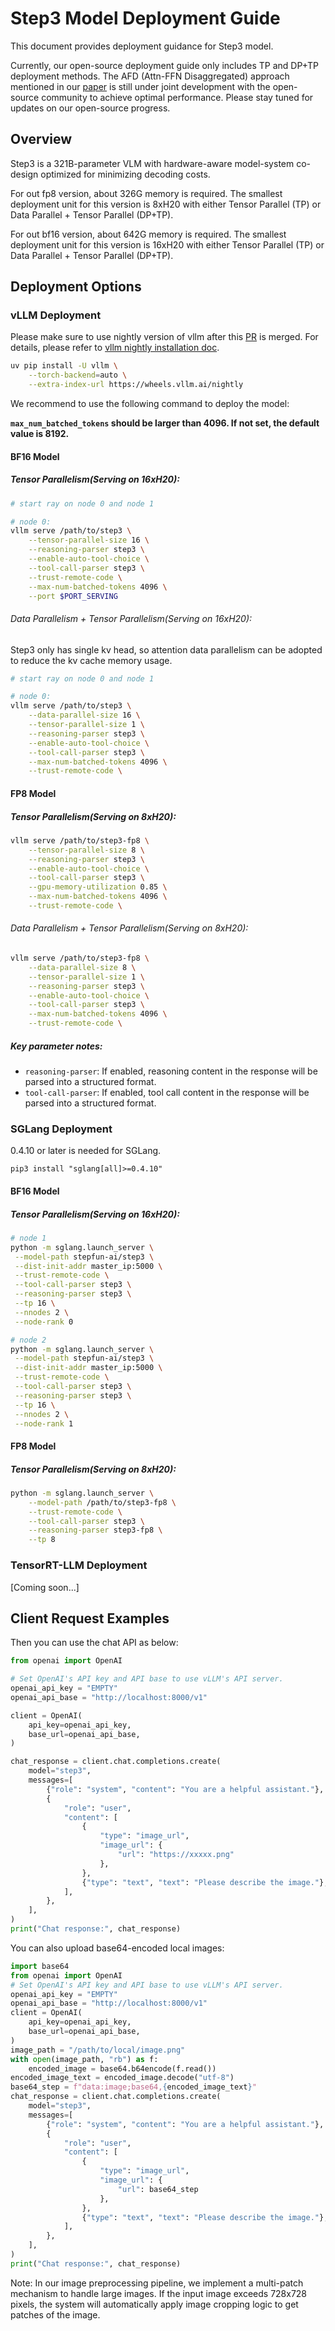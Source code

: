 # Step3 Model Deployment Guide

This document provides deployment guidance for Step3 model.

Currently, our open-source deployment guide only includes TP and DP+TP deployment methods. The AFD (Attn-FFN Disaggregated) approach mentioned in our [paper](https://arxiv.org/abs/2507.19427) is still under joint development with the open-source community to achieve optimal performance. Please stay tuned for updates on our open-source progress.

## Overview

Step3 is a 321B-parameter VLM with hardware-aware model-system co-design optimized for minimizing decoding costs. 

For out fp8 version, about 326G memory is required.
The smallest deployment unit for this version is 8xH20 with either Tensor Parallel (TP) or Data Parallel + Tensor Parallel (DP+TP).

For out bf16 version, about 642G memory is required.
The smallest deployment unit for this version is 16xH20 with either Tensor Parallel (TP) or Data Parallel + Tensor Parallel (DP+TP).

## Deployment Options

### vLLM Deployment

Please make sure to use nightly version of vllm after this [PR](https://github.com/vllm-project/vllm/pull/21998) is merged. For details, please refer to [vllm nightly installation doc](https://docs.vllm.ai/en/latest/getting_started/installation/gpu.html#pre-built-wheels).
```bash
uv pip install -U vllm \
    --torch-backend=auto \
    --extra-index-url https://wheels.vllm.ai/nightly
```

We recommend to use the following command to deploy the model:

**`max_num_batched_tokens` should be larger than 4096. If not set, the default value is 8192.**

#### BF16 Model
##### Tensor Parallelism(Serving on 16xH20):

```bash
# start ray on node 0 and node 1

# node 0:
vllm serve /path/to/step3 \
    --tensor-parallel-size 16 \
    --reasoning-parser step3 \
    --enable-auto-tool-choice \
    --tool-call-parser step3 \
    --trust-remote-code \
    --max-num-batched-tokens 4096 \
    --port $PORT_SERVING
```

###### Data Parallelism + Tensor Parallelism(Serving on 16xH20):
Step3 only has single kv head, so attention data parallelism can be adopted to reduce the kv cache memory usage.

```bash
# start ray on node 0 and node 1

# node 0:
vllm serve /path/to/step3 \
    --data-parallel-size 16 \
    --tensor-parallel-size 1 \
    --reasoning-parser step3 \
    --enable-auto-tool-choice \
    --tool-call-parser step3 \
    --max-num-batched-tokens 4096 \
    --trust-remote-code \
```

#### FP8 Model
##### Tensor Parallelism(Serving on 8xH20):

```bash
vllm serve /path/to/step3-fp8 \
    --tensor-parallel-size 8 \
    --reasoning-parser step3 \
    --enable-auto-tool-choice \
    --tool-call-parser step3 \
    --gpu-memory-utilization 0.85 \
    --max-num-batched-tokens 4096 \
    --trust-remote-code \
```

###### Data Parallelism + Tensor Parallelism(Serving on 8xH20):

```bash
vllm serve /path/to/step3-fp8 \
    --data-parallel-size 8 \
    --tensor-parallel-size 1 \
    --reasoning-parser step3 \
    --enable-auto-tool-choice \
    --tool-call-parser step3 \
    --max-num-batched-tokens 4096 \
    --trust-remote-code \
```


##### Key parameter notes:

* `reasoning-parser`: If enabled, reasoning content in the response will be parsed into a structured format.
* `tool-call-parser`: If enabled, tool call content in the response will be parsed into a structured format.

### SGLang Deployment

0.4.10 or later is needed for SGLang.

```
pip3 install "sglang[all]>=0.4.10"
```

#### BF16 Model
##### Tensor Parallelism(Serving on 16xH20):

```bash
# node 1
python -m sglang.launch_server \
 --model-path stepfun-ai/step3 \
 --dist-init-addr master_ip:5000 \
 --trust-remote-code \
 --tool-call-parser step3 \
 --reasoning-parser step3 \
 --tp 16 \
 --nnodes 2 \
 --node-rank 0

# node 2
python -m sglang.launch_server \
 --model-path stepfun-ai/step3 \
 --dist-init-addr master_ip:5000 \
 --trust-remote-code \
 --tool-call-parser step3 \
 --reasoning-parser step3 \
 --tp 16 \
 --nnodes 2 \
 --node-rank 1
```

#### FP8 Model
##### Tensor Parallelism(Serving on 8xH20):

```bash
python -m sglang.launch_server \
    --model-path /path/to/step3-fp8 \
    --trust-remote-code \
    --tool-call-parser step3 \
    --reasoning-parser step3-fp8 \
    --tp 8
```


### TensorRT-LLM Deployment

[Coming soon...]


## Client Request Examples

Then you can use the chat API as below:
```python
from openai import OpenAI

# Set OpenAI's API key and API base to use vLLM's API server.
openai_api_key = "EMPTY"
openai_api_base = "http://localhost:8000/v1"

client = OpenAI(
    api_key=openai_api_key,
    base_url=openai_api_base,
)

chat_response = client.chat.completions.create(
    model="step3",
    messages=[
        {"role": "system", "content": "You are a helpful assistant."},
        {
            "role": "user",
            "content": [
                {
                    "type": "image_url",
                    "image_url": {
                        "url": "https://xxxxx.png"
                    },
                },
                {"type": "text", "text": "Please describe the image."},
            ],
        },
    ],
)
print("Chat response:", chat_response)
```
You can also upload base64-encoded local images:

```python
import base64
from openai import OpenAI
# Set OpenAI's API key and API base to use vLLM's API server.
openai_api_key = "EMPTY"
openai_api_base = "http://localhost:8000/v1"
client = OpenAI(
    api_key=openai_api_key,
    base_url=openai_api_base,
)
image_path = "/path/to/local/image.png"
with open(image_path, "rb") as f:
    encoded_image = base64.b64encode(f.read())
encoded_image_text = encoded_image.decode("utf-8")
base64_step = f"data:image;base64,{encoded_image_text}"
chat_response = client.chat.completions.create(
    model="step3",
    messages=[
        {"role": "system", "content": "You are a helpful assistant."},
        {
            "role": "user",
            "content": [
                {
                    "type": "image_url",
                    "image_url": {
                        "url": base64_step
                    },
                },
                {"type": "text", "text": "Please describe the image."},
            ],
        },
    ],
)
print("Chat response:", chat_response)

```

Note: In our image preprocessing pipeline, we implement a multi-patch mechanism to handle large images. If the input image exceeds 728x728 pixels, the system will automatically apply image cropping logic to get patches of the image.